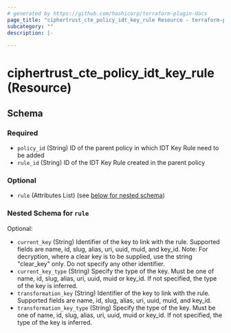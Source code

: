 ```yaml
---
# generated by https://github.com/hashicorp/terraform-plugin-docs
page_title: "ciphertrust_cte_policy_idt_key_rule Resource - terraform-provider-ciphertrust"
subcategory: ""
description: |-
  
---
```


# ciphertrust_cte_policy_idt_key_rule (Resource)





<!-- schema generated by tfplugindocs -->
## Schema

### Required

- `policy_id` (String) ID of the parent policy in which IDT Key Rule need to be added
- `rule_id` (String) ID of the IDT Key Rule created in the parent policy

### Optional

- `rule` (Attributes List) (see [below for nested schema](#nestedatt--rule))

<a id="nestedatt--rule"></a>
### Nested Schema for `rule`

Optional:

- `current_key` (String) Identifier of the key to link with the rule. Supported fields are name, id, slug, alias, uri, uuid, muid, and key_id. Note: For decryption, where a clear key is to be supplied, use the string "clear_key" only. Do not specify any other identifier.
- `current_key_type` (String) Specify the type of the key. Must be one of name, id, slug, alias, uri, uuid, muid or key_id. If not specified, the type of the key is inferred.
- `transformation_key` (String) Identifier of the key to link with the rule. Supported fields are name, id, slug, alias, uri, uuid, muid, and key_id.
- `transformation_key_type` (String) Specify the type of the key. Must be one of name, id, slug, alias, uri, uuid, muid or key_id. If not specified, the type of the key is inferred.
